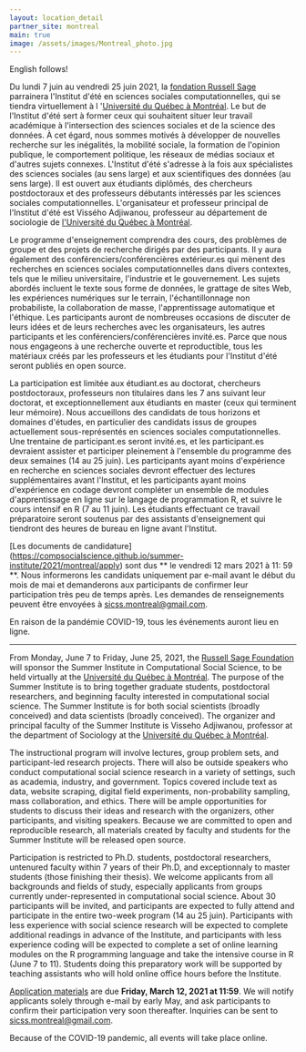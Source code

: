 ```yaml
---
layout: location_detail
partner_site: montreal
main: true
image: /assets/images/Montreal_photo.jpg
---
```

English follows!

Du lundi 7 juin au vendredi 25 juin 2021, la [fondation Russell Sage](https://www.russellsage.org/) parrainera l'Institut d'été en sciences sociales computationnelles, qui se tiendra virtuellement à l '[Université du Québec à Montréal](https://uqam.ca/). Le but de l'Institut d'été sert à former ceux qui souhaitent situer leur travail académique à l'intersection des sciences sociales et de la science des données. À cet égard, nous sommes motivés à développer de nouvelles recherche sur les inégalités, la mobilité sociale, la formation de l'opinion publique, le comportement politique, les réseaux de médias sociaux et d'autres sujets connexes. L'Institut d'été s'adresse à la fois aux spécialistes des sciences sociales (au sens large) et aux scientifiques des données (au sens large). Il est ouvert aux étudiants diplômés, des chercheurs postdoctoraux et des professeurs débutants intéressés par les sciences sociales computationnelles. L'organisateur et professeur principal de l'Institut d'été est Vissého Adjiwanou, professeur au département de sociologie de [l'Université du Québec à Montréal](https://uqam.ca/).

Le programme d'enseignement comprendra des cours, des problèmes de groupe et des projets de recherche dirigés par des participants. Il y aura également des conférenciers/conférencières extérieur.es qui mènent des recherches en sciences sociales computationnelles dans divers contextes, tels que le milieu universitaire, l'industrie et le gouvernement. Les sujets abordés incluent le texte sous forme de données, le grattage de sites Web, les expériences numériques sur le terrain, l'échantillonnage non probabiliste, la collaboration de masse, l'apprentissage automatique et l'éthique. Les participants auront de nombreuses occasions de discuter de leurs idées et de leurs recherches avec les organisateurs, les autres participants et les conférenciers/conférencières invité.es. Parce que nous nous engageons à une recherche ouverte et reproductible, tous les matériaux créés par les professeurs et les étudiants pour l'Institut d'été seront publiés en open source.

La participation est limitée aux étudiant.es au doctorat, chercheurs postdoctoraux, professeurs non titulaires dans les 7 ans suivant leur doctorat, et exceptionnellement aux étudiants en master (ceux qui terminent leur mémoire). Nous accueillons des candidats de tous horizons et domaines d'études, en particulier des candidats issus de groupes actuellement sous-représentés en sciences sociales computationnelles. Une trentaine de participant.es seront invité.es, et les participant.es devraient assister et participer pleinement à l'ensemble du programme des deux semaines (14 au 25 juin). Les participants ayant moins d'expérience en recherche en sciences sociales devront effectuer des lectures supplémentaires avant l'Institut, et les participants ayant moins d'expérience en codage devront compléter un ensemble de modules d'apprentissage en ligne sur le langage de programmation R, et suivre le cours intensif en R (7 au 11 juin). Les étudiants effectuant ce travail préparatoire seront soutenus par des assistants d'enseignement qui tiendront des heures de bureau en ligne avant l'Institut.

[Les documents de candidature] (https://compsocialscience.github.io/summer-institute/2021/montreal/apply) sont dus ** le vendredi 12 mars 2021 à 11: 59 **. Nous informerons les candidats uniquement par e-mail avant le début du mois de mai et demanderons aux participants de confirmer leur participation très peu de temps après. Les demandes de renseignements peuvent être envoyées à <sicss.montreal@gmail.com>.

En raison de la pandémie COVID-19, tous les événements auront lieu en ligne.

---

From Monday, June 7 to Friday, June 25, 2021, the [Russell Sage Foundation](https://www.russellsage.org/) will sponsor the Summer Institute in Computational Social Science, to be held virtually at the [Université du Québec à Montréal](https://uqam.ca/). The purpose of the Summer Institute is to bring together graduate students, postdoctoral researchers, and beginning faculty interested in computational social science. The Summer Institute is for both social scientists (broadly conceived) and data scientists (broadly conceived). The organizer and principal faculty of the Summer Institute is Visseho Adjiwanou, professor at the department of Sociology at the [Université du Québec à Montréal](https://uqam.ca/).

The instructional program will involve lectures, group problem sets, and participant-led research projects. There will also be outside speakers who conduct computational social science research in a variety of settings, such as academia, industry, and government. Topics covered include text as data, website scraping, digital field experiments, non-probability sampling, mass collaboration, and ethics. There will be ample opportunities for students to discuss their ideas and research with the organizers, other participants, and visiting speakers. Because we are committed to open and reproducible research, all materials created by faculty and students for the Summer Institute will be released open source.

Participation is restricted to Ph.D. students, postdoctoral researchers, untenured faculty within 7 years of their Ph.D, and exceptionnaly to master students (those finishing their thesis). We welcome applicants from all backgrounds and fields of study, especially applicants from groups currently under-represented in computational social science. About 30 participants will be invited, and participants are expected to fully attend and participate in the entire two-week program (14 au 25 juin). Participants with less experience with social science research will be expected to complete additional readings in advance of the Institute, and participants with less experience coding will be expected to complete a set of online learning modules on the R programming language and take the intensive course in R (June 7 to 11). Students doing this preparatory work will be supported by teaching assistants who will hold online office hours before the Institute.

[Application materials](https://compsocialscience.github.io/summer-institute/2021/montreal/apply) are due **Friday, March 12, 2021 at 11:59**. We will notify applicants solely through e-mail by early May, and ask participants to confirm their participation very soon thereafter. Inquiries can be sent to <sicss.montreal@gmail.com>.

Because of the COVID-19 pandemic, all events will take place online.
